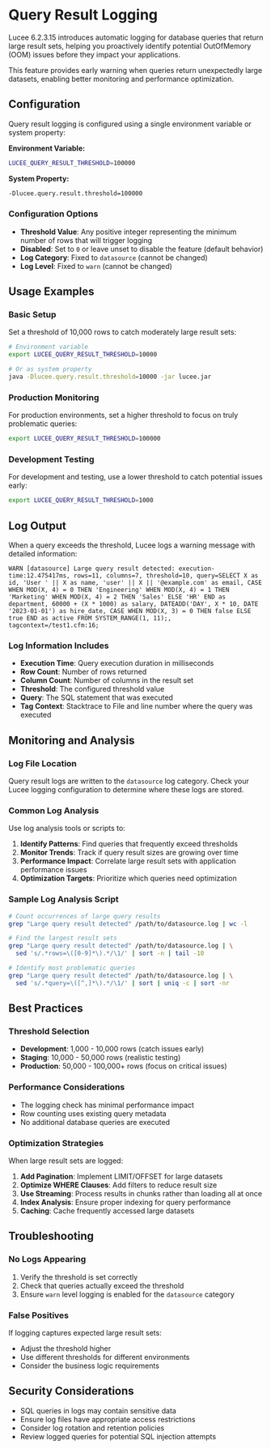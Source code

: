 <!--
{
  "title": "Query Result Logging",
  "id": "query-result-threshold",
  "since": "6.2.3.15",
  "categories": ["monitoring", "performance", "database", "query"],
  "description": "Monitor and log database queries that return large result sets to prevent OutOfMemory errors",
  "keywords": [
    "query",
    "logging",
    "monitoring",
    "performance",
    "OOM",
    "OutOfMemory",
    "database",
    "threshold"
  ],
  "related" :[
    "tag-query"
  ]
}
-->

# Query Result Logging

Lucee 6.2.3.15 introduces automatic logging for database queries that return large result sets, helping you proactively identify potential OutOfMemory (OOM) issues before they impact your applications.

This feature provides early warning when queries return unexpectedly large datasets, enabling better monitoring and performance optimization.

## Configuration

Query result logging is configured using a single environment variable or system property:

**Environment Variable:**

```bash
LUCEE_QUERY_RESULT_THRESHOLD=100000
```

**System Property:**

```bash
-Dlucee.query.result.threshold=100000
```

### Configuration Options

- **Threshold Value**: Any positive integer representing the minimum number of rows that will trigger logging
- **Disabled**: Set to `0` or leave unset to disable the feature (default behavior)
- **Log Category**: Fixed to `datasource` (cannot be changed)
- **Log Level**: Fixed to `warn` (cannot be changed)

## Usage Examples

### Basic Setup

Set a threshold of 10,000 rows to catch moderately large result sets:

```bash
# Environment variable
export LUCEE_QUERY_RESULT_THRESHOLD=10000

# Or as system property
java -Dlucee.query.result.threshold=10000 -jar lucee.jar
```

### Production Monitoring

For production environments, set a higher threshold to focus on truly problematic queries:

```bash
export LUCEE_QUERY_RESULT_THRESHOLD=100000
```

### Development Testing

For development and testing, use a lower threshold to catch potential issues early:

```bash
export LUCEE_QUERY_RESULT_THRESHOLD=1000
```

## Log Output

When a query exceeds the threshold, Lucee logs a warning message with detailed information:

```
WARN [datasource] Large query result detected: execution-time:12.475417ms, rows=11, columns=7, threshold=10, query=SELECT X as id, 'User ' || X as name, 'user' || X || '@example.com' as email, CASE WHEN MOD(X, 4) = 0 THEN 'Engineering' WHEN MOD(X, 4) = 1 THEN 'Marketing' WHEN MOD(X, 4) = 2 THEN 'Sales' ELSE 'HR' END as department, 60000 + (X * 1000) as salary, DATEADD('DAY', X * 10, DATE '2023-01-01') as hire_date, CASE WHEN MOD(X, 3) = 0 THEN false ELSE true END as active FROM SYSTEM_RANGE(1, 11);, tagcontext=/test1.cfm:16;
```

### Log Information Includes

- **Execution Time**: Query execution duration in milliseconds
- **Row Count**: Number of rows returned
- **Column Count**: Number of columns in the result set
- **Threshold**: The configured threshold value
- **Query**: The SQL statement that was executed
- **Tag Context**: Stacktrace to File and line number where the query was executed

## Monitoring and Analysis

### Log File Location

Query result logs are written to the `datasource` log category. Check your Lucee logging configuration to determine where these logs are stored.

### Common Log Analysis

Use log analysis tools or scripts to:

1. **Identify Patterns**: Find queries that frequently exceed thresholds
2. **Monitor Trends**: Track if query result sizes are growing over time
3. **Performance Impact**: Correlate large result sets with application performance issues
4. **Optimization Targets**: Prioritize which queries need optimization

### Sample Log Analysis Script

```bash
# Count occurrences of large query results
grep "Large query result detected" /path/to/datasource.log | wc -l

# Find the largest result sets
grep "Large query result detected" /path/to/datasource.log | \
  sed 's/.*rows=\([0-9]*\).*/\1/' | sort -n | tail -10

# Identify most problematic queries
grep "Large query result detected" /path/to/datasource.log | \
  sed 's/.*query=\([^,]*\).*/\1/' | sort | uniq -c | sort -nr
```

## Best Practices

### Threshold Selection

- **Development**: 1,000 - 10,000 rows (catch issues early)
- **Staging**: 10,000 - 50,000 rows (realistic testing)
- **Production**: 50,000 - 100,000+ rows (focus on critical issues)

### Performance Considerations

- The logging check has minimal performance impact
- Row counting uses existing query metadata
- No additional database queries are executed

### Optimization Strategies

When large result sets are logged:

1. **Add Pagination**: Implement LIMIT/OFFSET for large datasets
2. **Optimize WHERE Clauses**: Add filters to reduce result size
3. **Use Streaming**: Process results in chunks rather than loading all at once
4. **Index Analysis**: Ensure proper indexing for query performance
5. **Caching**: Cache frequently accessed large datasets

## Troubleshooting

### No Logs Appearing

1. Verify the threshold is set correctly
2. Check that queries actually exceed the threshold
3. Ensure `warn` level logging is enabled for the `datasource` category

### False Positives

If logging captures expected large result sets:

- Adjust the threshold higher
- Use different thresholds for different environments
- Consider the business logic requirements

## Security Considerations

- SQL queries in logs may contain sensitive data
- Ensure log files have appropriate access restrictions
- Consider log rotation and retention policies
- Review logged queries for potential SQL injection attempts
